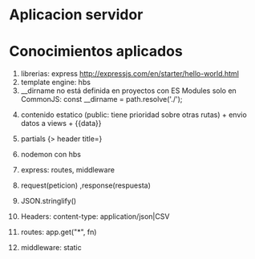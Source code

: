 # Aplicacion servidor

# Conocimientos aplicados

1. librerias: express
   http://expressjs.com/en/starter/hello-world.html
2. template engine: hbs
3. \_\_dirname no está definida en proyectos con ES Modules solo en CommonJS: const \_\_dirname = path.resolve('./');

4) contenido estatico (public: tiene prioridad sobre otras rutas) + envio datos a views + {{data}}
5) partials {> header title=}
6) nodemon con hbs

7) express: routes, middleware
8) request(peticion) ,response(respuesta)
9) JSON.stringlify()
10) Headers: content-type: application/json|CSV

11) routes: app.get("\*", fn)
12) middleware: static
